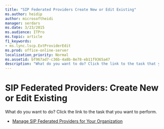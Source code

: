 ```yaml
---
title: "SIP Federated Providers Create New or Edit Existing"
ms.author: heidip
author: microsoftheidi
manager: serdars
ms.date: 3/23/2015
ms.audience: ITPro
ms.topic: article
f1_keywords:
- ms.lync.lscp.ExtProviderEdit
ms.prod: office-online-server
localization_priority: Normal
ms.assetid: bf967ad7-c36b-4a8b-8e78-eb11f9365a47
description: "What do you want to do? Click the link to the task that you want to perform."
---
```


# SIP Federated Providers: Create New or Edit Existing
 
What do you want to do? Click the link to the task that you want to perform.
  
- [Manage SIP Federated Providers for Your Organization](http://technet.microsoft.com/library/c78d7e9b-c496-40c6-9249-06ced9cb87f3.aspx)
    

